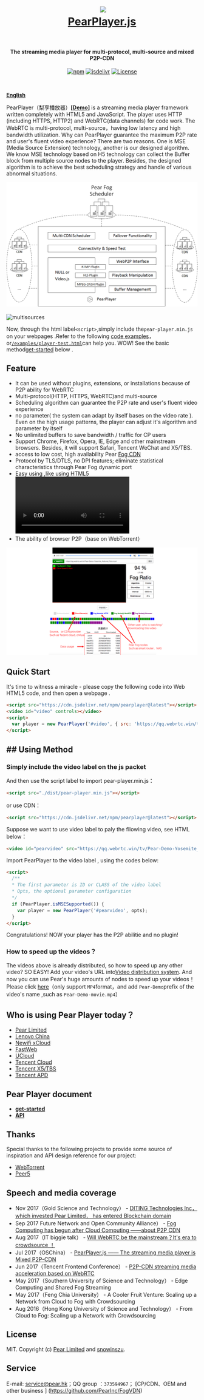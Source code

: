 <h1 align="center">
  <img src="fig/pear.png" height="110"></img>
  <br>
  <a href="https://demo.webrtc.win/player">PearPlayer.js</a>
  <br>
  <br>
</h1>

<h4 align="center">The streaming media player for multi-protocol, multi-source and mixed P2P-CDN</h4>
<p align="center">
  <a href="https://www.npmjs.com/package/pearplayer"><img src="https://img.shields.io/npm/v/pearplayer.svg?style=flat" alt="npm"></a>
   <a href="https://www.jsdelivr.com/package/npm/pearplayer"><img src="https://data.jsdelivr.com/v1/package/npm/pearplayer/badge" alt="jsdelivr"></a>
 <a href="https://www.jsdelivr.com/package/npm/pearplayer"><img src="https://img.shields.io/badge/license-MIT-blue.svg" alt="License"></a>
</p>
<br>

**[English](https://github.com/PearInc/PearPlayer.js/blob/master/README_EN.md)**

PearPlayer（梨享播放器）**[[Demo](https://demo.webrtc.win/)]**  is a streaming media player framework written completely with HTML5 and JavaScript. The player uses HTTP (including HTTPS, HTTP2) and WebRTC(data channels) for code work. The WebRTC is multi-protocol, multi-source，having low latency and high bandwidth utilization. Why can PearPlayer guarantee the maximum P2P rate and user's fluent video experience? There are two reasons. One is MSE (Media Source Extension) technology, another is our designed algorithm. We know MSE technology based on H5 technology can collect the Buffer block from multiple source nodes to the player. Besides, the designed algorithm is to achieve the best scheduling strategy and handle of various abnormal situations.

![PearPlayer](fig/PearPlayer.png)
<br>
<br>
![multisources](fig/fogvdn_multisources.png)

Now, through the html label`<script>`,simply include the`pear-player.min.js` on your webpages .Refer to the following [code examples](#快速开始)，or[`/examples/player-test.html`](/examples/player-test.html)can help you.
WOW! See the basic method[get-started](docs/get-started.md) below .<br/>

## Feature
- It can be used without plugins, extensions, or installations because of P2P ability for WebRTC
- Multi-protocol(HTTP, HTTPS, WebRTC)and multi-source
- Scheduling algorithm can guarantee the P2P rate and user's fluent video experience
- no parameter( the system can adapt by itself bases on the video rate ). Even on the high usage patterns, the player can adjust it's algorithm and parameter by itself 
- No unlimited buffers to save bandwidth / traffic for CP users 
- Support Chrome, Firefox, Opera, IE, Edge and other mainstream browsers. Besides, it will support Safari, Tencent WeChat and X5/TBS.
- access to low cost, high availability Pear [Fog CDN](https://github.com/PearInc/FogVDN)
- Protocol by TLS/DTLS, no DPI features; eliminate statistical characteristics through Pear Fog dynamic port
- Easy using ,like using HTML5 <video> label, and integrating with popular player framework such as [video.js](https://github.com/videojs/video.js)
- The ability of browser P2P（base on WebTorrent）



![bitmap](fig/bitmap_en.png)

## Quick Start
It's time to witness a miracle - please copy the following code into Web HTML5 code, and then open a webpage .

```html
<script src="https://cdn.jsdelivr.net/npm/pearplayer@latest"></script>
<video id="video" controls></video>
<script>
  var player = new PearPlayer('#video', { src: 'https://qq.webrtc.win/tv/Pear-Demo-Yosemite_National_Park.mp4' });
</script>
```

## ## Using Method 

###  Simply include the video label on the js packet
And then use the script label to import pear-player.min.js：
```html
<script src="./dist/pear-player.min.js"></script>
```
or use CDN：
```html
<script src="https://cdn.jsdelivr.net/npm/pearplayer@latest"></script>
```
Suppose we want to use video label to paly the fllowing video, see HTML below：
```html
<video id="pearvideo" src="https://qq.webrtc.win/tv/Pear-Demo-Yosemite_National_Park.mp4" controls>
```
Import PearPlayer to the video label , using the codes below:
```html
<script>
  /**
  * The first parameter is ID or CLASS of the video label
  * Opts, the optional parameter configuration
  */
  if (PearPlayer.isMSESupported()) {
    var player = new PearPlayer('#pearvideo', opts);
  }
</script>
```
Congratulations! NOW your player has the P2P abilitie and no plugin!

### How to speed up the videos？
The videos above  is already distributed, so how to speed up any other video? SO EASY! Add your video's URL into[Video distribution system](https://oss.webrtc.win/). And now you can use Pear's huge amounts of nodes to speed up your videos！Please click [here](https://manual.webrtc.win/oss/)（only support  `MP4`format，and add `Pear-Demo`prefix of the video's name ,such as `Pear-Demo-movie.mp4`）

## Who is using Pear Player today？

+ [Pear Limited](https://pear.hk)
+ [Lenovo China](https://www.lenovo.com.cn/)
+ [Newifi xCloud](http://www.newifi.com/)
+ [FastWeb](http://fastweb.com.cn/)
+ [UCloud](https://www.ucloud.cn)
+ [Tencent Cloud](https://qcloud.com)
+ [Tencent X5/TBS](https://x5.tencent.com/tbs/)
+ [Tencent APD](http://www.chinaz.com/news/2016/0707/548873.shtml)

## Pear Player document
- **[get-started ](docs/get-started.md)**
- **[API](docs/api.md)**

## Thanks
Special thanks to the following projects to provide some source of inspiration and API design reference for our project:

- [WebTorrent](https://github.com/webtorrent/webtorrent)
- [Peer5](https://www.peer5.com/#)

## Speech and media coverage

- Nov 2017（Gold Science and Technology） - [DITING Technologies Inc，which invested Pear Limited， has entered Blockchain domain ](http://www.jinse.com/blockchain/99767.html)
- Sep 2017 Future Network and Open Community Alliance） - [Fog Computing has begun after Cloud Computing ——about P2P CDN](https://mp.weixin.qq.com/s/39dfSA6cTj2eoo-KqsC3AQ)  
- Aug 2017（IT biggie talk） - [Will WebRTC be the mainstream？It's era to crowdsource ！](http://mp.weixin.qq.com/s/cx_ljl2sexE0XkgliZfnmQ)
- Jul 2017（OSChina） - [PearPlayer.js —— The streaming media player is Mixed P2P-CDN](https://www.oschina.net/p/PearPlayerjs)
- Jun 2017（Tencent Frontend Conference） - [P2P-CDN streaming media acceleration based on WebRTC](http://www.itdks.com/dakalive/detail/2577)
- May 2017（Southern University of Science and Technology） - Edge Computing and Shared Fog Streaming
- May 2017（Feng Chia University） - A Cooler Fruit Venture: Scaling up a Network from Cloud to Fog with Crowdsourcing
- Aug 2016（Hong Kong University of Science and Technology） - From Cloud to Fog: Scaling up a Network with Crowdsourcing

## License

MIT. Copyright (c) [Pear Limited](https://pear.hk) and [snowinszu](https://github.com/snowinszu).

## Service
E-mail: <service@pear.hk>；QQ group ：`373594967`； [CP/CDN、OEM and other business ] (https://github.com/PearInc/FogVDN)
